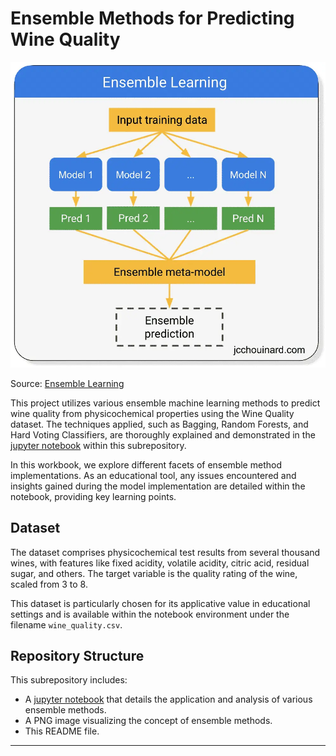 # Ensemble Methods for Predicting Wine Quality

![Ensemble Methods](Ensemble_Methods.png)

Source: [Ensemble Learning](https://www.jcchouinard.com/ensemble-learning/)

This project utilizes various ensemble machine learning methods to predict wine quality from physicochemical properties using the Wine Quality dataset. The techniques applied, such as Bagging, Random Forests, and Hard Voting Classifiers, are thoroughly explained and demonstrated in the [jupyter notebook](Ensemble_Methods.ipynb) within this subrepository.

In this workbook, we explore different facets of ensemble method implementations. As an educational tool, any issues encountered and insights gained during the model implementation are detailed within the notebook, providing key learning points.

## Dataset
The dataset comprises physicochemical test results from several thousand wines, with features like fixed acidity, volatile acidity, citric acid, residual sugar, and others. The target variable is the quality rating of the wine, scaled from 3 to 8.

This dataset is particularly chosen for its applicative value in educational settings and is available within the notebook environment under the filename `wine_quality.csv`.

## Repository Structure
This subrepository includes:
- A [jupyter notebook](Ensemble_Methods.ipynb) that details the application and analysis of various ensemble methods.
- A PNG image visualizing the concept of ensemble methods.
- This README file.

---
